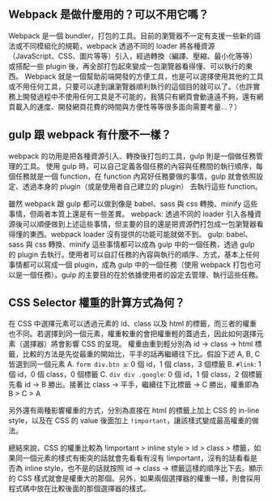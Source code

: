 ## Webpack 是做什麼用的？可以不用它嗎？
Webpack 是一個 bundler，打包的工具。目前的瀏覽器不一定有支援一些新的語法或不同模組化的規範，webpack 透過不同的 loader 將各種資源（JavaScript、CSS、圖片等等）引入，經過轉換（編譯、壓縮、最小化等等）或搭配一些 plugin 後，再全部打包起來變成一包瀏覽器看得懂、可以執行的東西。
Webpack 就是一個幫助前端開發的方便工具，也是可以選擇使用其他的工具或不用任何工具，只要可以達到讓瀏覽器順利執行的這個目的就可以了。（也許實務上開發過程中不使用任何工具是不可能的，我猜只有網頁會動遠遠不夠，還有網頁載入的速度、開發網頁花費的時間與方便性等等很多面向需要考量...？）

## gulp 跟 webpack 有什麼不一樣？
webpack 的功用是把各種資源引入、轉換後打包的工具，gulp 則是一個做任務管理的工具。
使用 gulp 時，可以自己定義各個任務的內容與任務間的執行順序，每個任務就是一個 function，在 function 內寫好任務要做的事情，gulp 就會依照設定、透過本身的 plugin（或是使用者自己建立的 plugin） 去執行這些 function。

雖然 webpack 跟 gulp 都可以做到像是 babel、sass 與 css 轉換、minify 這些事情，但兩者本質上還是有一些差異。
webpack: 透過不同的 loader 引入各種資源後可以順便做到上述這些事情，但主要的目的還是把資源們打包成一包瀏覽器看得懂的東西。webpack loader 沒有提供的功能可能就做不到。
gulp: babel、sass 與 css 轉換、minify 這些事情都可以成為 gulp 中的一個任務，透過 gulp 的 plugin 去執行。使用者可以自訂任務的內容與執行的順序、方式，基本上任何事情都可以寫成一個 plugin，成為 gulp 中的一個任務（使用 webpack 打包也可以是一個任務）。gulp 的主要目的在於依據使用者的設定去管理、執行這些任務。

## CSS Selector 權重的計算方式為何？
在 CSS 中選擇元素可以透過元素的 id、class 以及 html 的標籤，而三者的權重也不同。若選擇到同一個元素，權重較重的會把權重輕的蓋過去，因此如何選擇元素（選擇器）將會影響 CSS 的呈現。
權重由重到輕分別為 id -> class -> html 標籤，比較的方法是先從最重的開始比，平手的話再繼續往下比。假設下述 A, B, C 皆選到同一個元素
A. `form div.btn a`: 0 個 id，1 個 class，3 個標籤
B. `#link`: 1 個 id，0 個 class，0 個標籤
C. `div div .google`: 0 個 id，1 個 class，2 個標籤
先看 id -> B 勝出。接著比 class -> 平手，繼續往下比標籤 -> C 勝出，權重即為 B > C > A

另外還有兩種影響權重的方式，分別為直接在 html 的標籤上加上 CSS 的 in-line style，以及在 CSS 的 value 後面加上 `!important`，讓該樣式變成最高權重的做法。

總結來說，CSS 的權重比較為 !important > inline style > id > class > 標籤，如果同一個元素的樣式有衝突的話就會先看看有沒有 !important，沒有的話看看是否為 inline style，也不是的話就按照 id -> class -> 標籤這樣的順序比下去。顯示的 CSS 樣式就會是權重大的那個。另外，如果兩個選擇器的權重一樣，則會採用程式碼中放在比較後面的那個選擇器的樣式。

